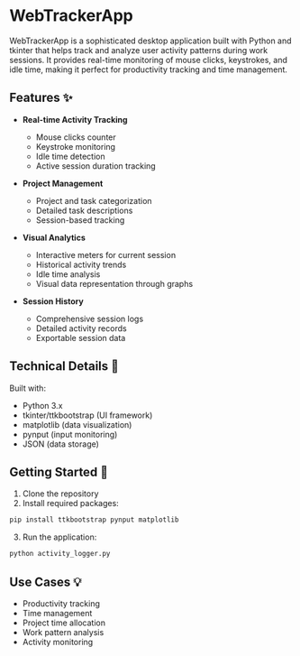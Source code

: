 # WebTrackerApp

WebTrackerApp is a sophisticated desktop application built with Python and tkinter that helps track and analyze user activity patterns during work sessions. It provides real-time monitoring of mouse clicks, keystrokes, and idle time, making it perfect for productivity tracking and time management.

## Features ✨

- **Real-time Activity Tracking**
  - Mouse clicks counter
  - Keystroke monitoring
  - Idle time detection
  - Active session duration tracking

- **Project Management**
  - Project and task categorization
  - Detailed task descriptions
  - Session-based tracking

- **Visual Analytics**
  - Interactive meters for current session
  - Historical activity trends
  - Idle time analysis
  - Visual data representation through graphs

- **Session History**
  - Comprehensive session logs
  - Detailed activity records
  - Exportable session data

## Technical Details 🔧

Built with:
- Python 3.x
- tkinter/ttkbootstrap (UI framework)
- matplotlib (data visualization)
- pynput (input monitoring)
- JSON (data storage)

## Getting Started 🚀

1. Clone the repository
2. Install required packages:
```bash
pip install ttkbootstrap pynput matplotlib
```
3. Run the application:
```bash
python activity_logger.py
```

## Use Cases 💡

- Productivity tracking
- Time management
- Project time allocation
- Work pattern analysis
- Activity monitoring
